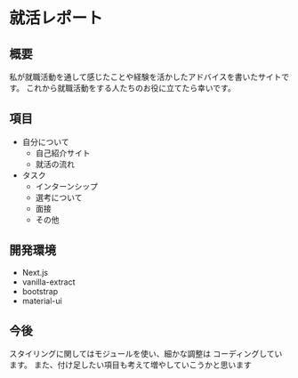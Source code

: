 # 就活レポート

## 概要

私が就職活動を通して感じたことや経験を活かしたアドバイスを書いたサイトです。
これから就職活動をする人たちのお役に立てたら幸いです。

## 項目

- 自分について
  - 自己紹介サイト
  - 就活の流れ
- タスク
  - インターンシップ
  - 選考について
  - 面接
  - その他

## 開発環境

- Next.js
- vanilla-extract
- bootstrap
- material-ui

## 今後

スタイリングに関してはモジュールを使い、細かな調整は
コーディングしています。
また、付け足したい項目も考えて増やしていこうかと思います
